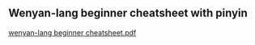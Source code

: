 ## Wenyan-lang beginner cheatsheet with pinyin

[wenyan-lang beginner cheatsheet.pdf](https://github.com/alainsaas/wenyan/blob/master/wenyan-lang%20beginner%20cheatsheet.pdf)  
